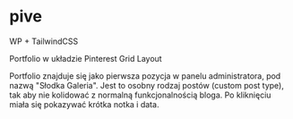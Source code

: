 # pive

WP + TailwindCSS

Portfolio w układzie Pinterest Grid Layout

Portfolio znajduje się jako pierwsza pozycja w panelu administratora, pod nazwą "Słodka Galeria". 
Jest to osobny rodzaj postów (custom post type), tak aby nie kolidować z normalną funkcjonalnością bloga. 
Po kliknięciu miała się pokazywać krótka notka i data. 
